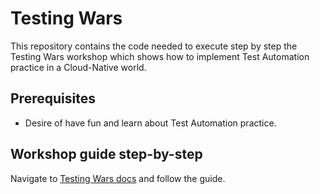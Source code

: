 # Testing Wars

This repository contains the code needed to execute step by step the Testing Wars workshop which shows how to implement Test Automation practice in a Cloud-Native world.

## Prerequisites

* Desire of have fun and learn about Test Automation practice.

## Workshop guide step-by-step

Navigate to [Testing Wars docs](https://testing-wars.github.io) and follow the guide.
